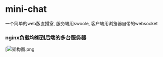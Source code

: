 # mini-chat
一个简单的web版直播室, 服务端用swoole, 客户端用浏览器自带的websocket

### nginx负载均衡到后端的多台服务器
 
[![架构图.png](https://i.loli.net/2018/04/19/5ad873bf66e28.png)

